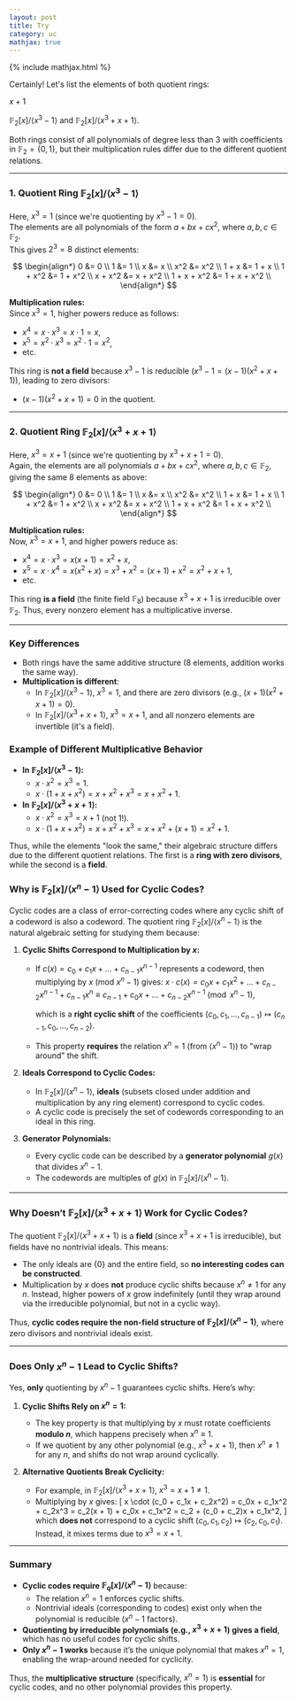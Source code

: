 ```yaml
---
layout: post
title: Try
category: uc
mathjax: true
---
```


{% include mathjax.html %}

Certainly! Let's list the elements of both quotient rings: 

$x + 1$

$\mathbb{F}_2[x]/\langle x^3 - 1 \rangle$ and $\mathbb{F}_2[x]/\langle x^3 + x + 1 \rangle$. 

Both rings consist of all polynomials of degree less than 3 with coefficients in $\mathbb{F}_2 = \{0, 1\}$, but their multiplication rules differ due to the different quotient relations.

---

### **1. Quotient Ring $\mathbb{F}_2[x]/\langle x^3 - 1 \rangle$**
Here, $x^3 = 1$ (since we're quotienting by $x^3 - 1 = 0$).  
The elements are all polynomials of the form $a + b x + c x^2$, where $a, b, c \in \mathbb{F}_2$.  
This gives $2^3 = 8$ distinct elements:

$$
\begin{align*}
0 &= 0 \\
1 &= 1 \\
x &= x \\
x^2 &= x^2 \\
1 + x &= 1 + x \\
1 + x^2 &= 1 + x^2 \\
x + x^2 &= x + x^2 \\
1 + x + x^2 &= 1 + x + x^2 \\
\end{align*}
$$

**Multiplication rules:**  
Since $x^3 = 1$, higher powers reduce as follows:
- $x^4 = x \cdot x^3 = x \cdot 1 = x$,
- $x^5 = x^2 \cdot x^3 = x^2 \cdot 1 = x^2$,
- etc.

This ring is **not a field** because $x^3 - 1$ is reducible ($x^3 - 1 = (x - 1)(x^2 + x + 1)$), leading to zero divisors:
- $(x - 1)(x^2 + x + 1) = 0$ in the quotient.

---

### **2. Quotient Ring $\mathbb{F}_2[x]/\langle x^3 + x + 1 \rangle$**
Here, $x^3 = x + 1$ (since we're quotienting by $x^3 + x + 1 = 0$).  
Again, the elements are all polynomials $a + b x + c x^2$, where $a, b, c \in \mathbb{F}_2$, giving the same 8 elements as above:

$$
\begin{align*}
0 &= 0 \\
1 &= 1 \\
x &= x \\
x^2 &= x^2 \\
1 + x &= 1 + x \\
1 + x^2 &= 1 + x^2 \\
x + x^2 &= x + x^2 \\
1 + x + x^2 &= 1 + x + x^2 \\
\end{align*}
$$

**Multiplication rules:**  
Now, $x^3 = x + 1$, and higher powers reduce as:
- $x^4 = x \cdot x^3 = x(x + 1) = x^2 + x$,
- $x^5 = x \cdot x^4 = x(x^2 + x) = x^3 + x^2 = (x + 1) + x^2 = x^2 + x + 1$,
- etc.

This ring **is a field** (the finite field $\mathbb{F}_8$) because $x^3 + x + 1$ is irreducible over $\mathbb{F}_2$. Thus, every nonzero element has a multiplicative inverse.

---

### **Key Differences**
- Both rings have the same additive structure (8 elements, addition works the same way).
- **Multiplication is different**:
  - In $\mathbb{F}_2[x]/\langle x^3 - 1 \rangle$, $x^3 = 1$, and there are zero divisors (e.g., $(x + 1)(x^2 + x + 1) = 0$).
  - In $\mathbb{F}_2[x]/\langle x^3 + x + 1 \rangle$, $x^3 = x + 1$, and all nonzero elements are invertible (it's a field).

### **Example of Different Multiplicative Behavior**
- **In $\mathbb{F}_2[x]/\langle x^3 - 1 \rangle$:**
  - $x \cdot x^2 = x^3 = 1$.
  - $x \cdot (1 + x + x^2) = x + x^2 + x^3 = x + x^2 + 1$.
- **In $\mathbb{F}_2[x]/\langle x^3 + x + 1 \rangle$:**
  - $x \cdot x^2 = x^3 = x + 1$ (not 1!).
  - $x \cdot (1 + x + x^2) = x + x^2 + x^3 = x + x^2 + (x + 1) = x^2 + 1$.

Thus, while the elements "look the same," their algebraic structure differs due to the different quotient relations. The first is a **ring with zero divisors**, while the second is a **field**.


### **Why is $\mathbb{F}_2[x]/\langle x^n - 1 \rangle$ Used for Cyclic Codes?**
Cyclic codes are a class of error-correcting codes where any cyclic shift of a codeword is also a codeword. The quotient ring $\mathbb{F}_2[x]/\langle x^n - 1 \rangle$ is the natural algebraic setting for studying them because:
1. **Cyclic Shifts Correspond to Multiplication by $x$:**  
   - If $c(x) = c_0 + c_1x + \dots + c_{n-1}x^{n-1}$ represents a codeword, then multiplying by $x$ (mod $x^n - 1$) gives:
     $x \cdot c(x) = c_0x + c_1x^2 + \dots + c_{n-2}x^{n-1} + c_{n-1}x^n \equiv c_{n-1} + c_0x + \dots + c_{n-2}x^{n-1} \pmod{x^n - 1}$,
     
     which is a **right cyclic shift** of the coefficients $(c_0, c_1, \dots, c_{n-1}) \mapsto (c_{n-1}, c_0, \dots, c_{n-2})$.
   - This property **requires** the relation $x^n = 1$ (from $\langle x^n - 1 \rangle$) to "wrap around" the shift.

2. **Ideals Correspond to Cyclic Codes:**  
   - In $\mathbb{F}_2[x]/\langle x^n - 1 \rangle$, **ideals** (subsets closed under addition and multiplication by any ring element) correspond to cyclic codes.  
   - A cyclic code is precisely the set of codewords corresponding to an ideal in this ring.  

3. **Generator Polynomials:**  
   - Every cyclic code can be described by a **generator polynomial** $g(x)$ that divides $x^n - 1$.  
   - The codewords are multiples of $g(x)$ in $\mathbb{F}_2[x]/\langle x^n - 1 \rangle$.

---

### **Why Doesn’t $\mathbb{F}_2[x]/\langle x^3 + x + 1 \rangle$ Work for Cyclic Codes?**
The quotient $\mathbb{F}_2[x]/\langle x^3 + x + 1 \rangle$ is a **field** (since $x^3 + x + 1$ is irreducible), but fields have no nontrivial ideals. This means:
- The only ideals are $\{0\}$ and the entire field, so **no interesting codes can be constructed**.
- Multiplication by $x$ does **not** produce cyclic shifts because $x^n \neq 1$ for any $n$. Instead, higher powers of $x$ grow indefinitely (until they wrap around via the irreducible polynomial, but not in a cyclic way).

Thus, **cyclic codes require the non-field structure of $\mathbb{F}_2[x]/\langle x^n - 1 \rangle$**, where zero divisors and nontrivial ideals exist.

---

### **Does Only $x^n - 1$ Lead to Cyclic Shifts?**
Yes, **only** quotienting by $x^n - 1$ guarantees cyclic shifts. Here’s why:
1. **Cyclic Shifts Rely on $x^n = 1$:**  
   - The key property is that multiplying by $x$ must rotate coefficients **modulo $n$**, which happens precisely when $x^n \equiv 1$.
   - If we quotient by any other polynomial (e.g., $x^3 + x + 1$), then $x^n \neq 1$ for any $n$, and shifts do not wrap around cyclically.

2. **Alternative Quotients Break Cyclicity:**  
   - For example, in $\mathbb{F}_2[x]/\langle x^3 + x + 1 \rangle$, $x^3 = x + 1 \neq 1$.  
   - Multiplying by $x$ gives:
     \[
     x \cdot (c_0 + c_1x + c_2x^2) = c_0x + c_1x^2 + c_2x^3 = c_2(x + 1) + c_0x + c_1x^2 = c_2 + (c_0 + c_2)x + c_1x^2,
     \]
     which **does not** correspond to a cyclic shift $(c_0, c_1, c_2) \mapsto (c_2, c_0, c_1)$. Instead, it mixes terms due to $x^3 = x + 1$.

---

### **Summary**
- **Cyclic codes require $\mathbb{F}_q[x]/\langle x^n - 1 \rangle$** because:
  - The relation $x^n = 1$ enforces cyclic shifts.
  - Nontrivial ideals (corresponding to codes) exist only when the polynomial is reducible ($x^n - 1$ factors).
- **Quotienting by irreducible polynomials (e.g., $x^3 + x + 1$) gives a field**, which has no useful codes for cyclic shifts.
- **Only $x^n - 1$ works** because it’s the unique polynomial that makes $x^n = 1$, enabling the wrap-around needed for cyclicity.

Thus, the **multiplicative structure** (specifically, $x^n = 1$) is **essential** for cyclic codes, and no other polynomial provides this property.
